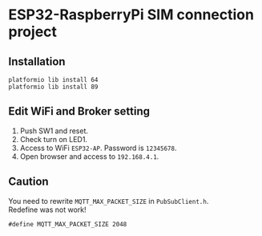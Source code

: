 # ESP32-RaspberryPi SIM connection project

## Installation
```
platformio lib install 64
platformio lib install 89
```

## Edit WiFi and Broker setting
1. Push SW1 and reset.  
2. Check turn on LED1.  
3. Access to WiFi ```ESP32-AP```. Password is ```12345678```.  
4. Open browser and access to ```192.168.4.1```.

## Caution
You need to rewrite ```MQTT_MAX_PACKET_SIZE``` in ```PubSubClient.h```.  
Redefine was not work!  
```
#define MQTT_MAX_PACKET_SIZE 2048
```
